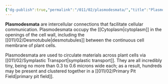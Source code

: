 ```yaml
---
{"dg-publish":true,"permalink":"/011/02/plasmodesmata/","title":"Plasmodesmata","tags":["BIOL412"],"noteIcon":"1","created":"2024-09-26T13:45:04.118-07:00","updated":"2024-09-26T15:23:33.043-07:00"}
---
```


**Plasmodesmata** are intercellular connections that facilitate cellular communication. Plasmodesmata occupy the [[Cytoplasm\|cytoplasm]] in the openings of the cell wall, including the [[011/02/Desmotubule\|desmotubules]] between the continuous cell membrane of plant cells.

Plasmodesmata are used to circulate materials across plant cells via [[011/02/Symplastic Transport\|symplastic transport]]. They are all incredibly tiny, being no more than 0.3 to 0.6 microns wide each; as a result, hundreds may be present and clustered together in a [[011/02/Primary Pit Field\|primary pit field]].